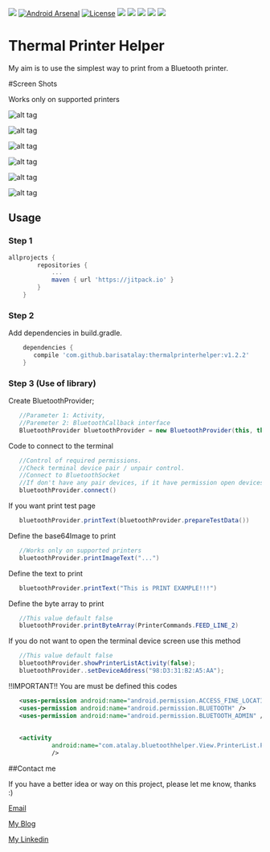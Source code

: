 [![](https://jitpack.io/v/barisatalay/thermalprinterhelper.svg)](https://jitpack.io/#barisatalay/thermalprinterhelper)
[![Android Arsenal]( https://img.shields.io/badge/Android%20Arsenal-Thermal%20Printer%20Helper-green.svg?style=flat )]( https://android-arsenal.com/details/1/7726 )
<a href="https://opensource.org/licenses/MIT"><img alt="License" src="https://img.shields.io/badge/License-MIT-blue.svg"/></a>
![](https://img.shields.io/github/languages/count/barisatalay/thermalprinterhelper.svg)
![](https://img.shields.io/github/repo-size/barisatalay/thermalprinterhelper.svg)
![](https://img.shields.io/github/last-commit/barisatalay/thermalprinterhelper.svg)
![](https://img.shields.io/github/followers/barisatalay.svg?style=social)
![](https://img.shields.io/github/stars/barisatalay/thermalprinterhelper.svg?style=social)

# Thermal Printer Helper
My aim is to use the simplest way to print from a Bluetooth printer.

#Screen Shots

Works only on supported printers

![alt tag](screenshots/6.jpg)

![alt tag](screenshots/1.png)

![alt tag](screenshots/2.png)

![alt tag](screenshots/3.png)

![alt tag](screenshots/4.jpg)

![alt tag](screenshots/5.jpg)


## Usage

### Step 1
```groovy
allprojects {
		repositories {
			...
			maven { url 'https://jitpack.io' }
		}
	}
```

### Step 2

Add dependencies in build.gradle.
```groovy
    dependencies {
       compile 'com.github.barisatalay:thermalprinterhelper:v1.2.2'
    }
```

### Step 3 (Use of library)
Create BluetoothProvider;
```java
   //Parameter 1: Activity,
   //Paremeter 2: BluetoothCallback interface
   BluetoothProvider bluetoothProvider = new BluetoothProvider(this, this);
``` 

Code to connect to the terminal
```java
   //Control of required permissions.
   //Check terminal device pair / unpair control.
   //Connect to BluetoothSocket
   //If don't have any pair devices, if it have permission open devices activity 
   bluetoothProvider.connect()
```

If you want print test page
```java
   bluetoothProvider.printText(bluetoothProvider.prepareTestData())
```

Define the base64Image to print
```java
   //Works only on supported printers
   bluetoothProvider.printImageText("...")
```

Define the text to print
```java
   bluetoothProvider.printText("This is PRINT EXAMPLE!!!")
```

Define the byte array to print
```java
   //This value default false
   bluetoothProvider.printByteArray(PrinterCommands.FEED_LINE_2)
```

If you do not want to open the terminal device screen use this method
```java
   //This value default false
   bluetoothProvider.showPrinterListActivity(false);
   bluetoothProvider..setDeviceAddress("98:D3:31:B2:A5:AA");
```

!!IMPORTANT!! You are must be defined this codes

```xml
   <uses-permission android:name="android.permission.ACCESS_FINE_LOCATION" />
   <uses-permission android:name="android.permission.BLUETOOTH" />
   <uses-permission android:name="android.permission.BLUETOOTH_ADMIN" />
   
   
   <activity
            android:name="com.atalay.bluetoothhelper.View.PrinterList.PrinterListActivity"
            />
```


##Contact me

 If you have a better idea or way on this project, please let me know, thanks :)

[Email](mailto:b.atalay07@hotmail.com)

[My Blog](http://brsatalay.blogspot.com.tr)

[My Linkedin](http://linkedin.com/in/barisatalay07/)
